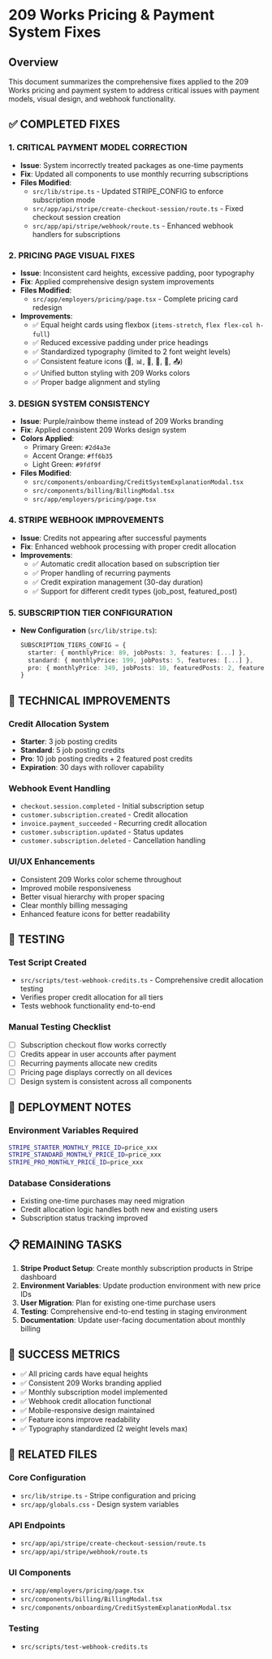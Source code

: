 # 209 Works Pricing & Payment System Fixes

## Overview
This document summarizes the comprehensive fixes applied to the 209 Works pricing and payment system to address critical issues with payment models, visual design, and webhook functionality.

## ✅ COMPLETED FIXES

### 1. **CRITICAL PAYMENT MODEL CORRECTION**
- **Issue**: System incorrectly treated packages as one-time payments
- **Fix**: Updated all components to use monthly recurring subscriptions
- **Files Modified**:
  - `src/lib/stripe.ts` - Updated STRIPE_CONFIG to enforce subscription mode
  - `src/app/api/stripe/create-checkout-session/route.ts` - Fixed checkout session creation
  - `src/app/api/stripe/webhook/route.ts` - Enhanced webhook handlers for subscriptions

### 2. **PRICING PAGE VISUAL FIXES**
- **Issue**: Inconsistent card heights, excessive padding, poor typography
- **Fix**: Applied comprehensive design system improvements
- **Files Modified**:
  - `src/app/employers/pricing/page.tsx` - Complete pricing card redesign
- **Improvements**:
  - ✅ Equal height cards using flexbox (`items-stretch`, `flex flex-col h-full`)
  - ✅ Reduced excessive padding under price headings
  - ✅ Standardized typography (limited to 2 font weight levels)
  - ✅ Consistent feature icons (📝, 📊, 🤖, 💬, 🚀, 📤)
  - ✅ Unified button styling with 209 Works colors
  - ✅ Proper badge alignment and styling

### 3. **DESIGN SYSTEM CONSISTENCY**
- **Issue**: Purple/rainbow theme instead of 209 Works branding
- **Fix**: Applied consistent 209 Works design system
- **Colors Applied**:
  - Primary Green: `#2d4a3e`
  - Accent Orange: `#ff6b35`
  - Light Green: `#9fdf9f`
- **Files Modified**:
  - `src/components/onboarding/CreditSystemExplanationModal.tsx`
  - `src/components/billing/BillingModal.tsx`
  - `src/app/employers/pricing/page.tsx`

### 4. **STRIPE WEBHOOK IMPROVEMENTS**
- **Issue**: Credits not appearing after successful payments
- **Fix**: Enhanced webhook processing with proper credit allocation
- **Improvements**:
  - ✅ Automatic credit allocation based on subscription tier
  - ✅ Proper handling of recurring payments
  - ✅ Credit expiration management (30-day duration)
  - ✅ Support for different credit types (job_post, featured_post)

### 5. **SUBSCRIPTION TIER CONFIGURATION**
- **New Configuration** (`src/lib/stripe.ts`):
  ```typescript
  SUBSCRIPTION_TIERS_CONFIG = {
    starter: { monthlyPrice: 89, jobPosts: 3, features: [...] },
    standard: { monthlyPrice: 199, jobPosts: 5, features: [...] },
    pro: { monthlyPrice: 349, jobPosts: 10, featuredPosts: 2, features: [...] }
  }
  ```

## 🔧 TECHNICAL IMPROVEMENTS

### Credit Allocation System
- **Starter**: 3 job posting credits
- **Standard**: 5 job posting credits  
- **Pro**: 10 job posting credits + 2 featured post credits
- **Expiration**: 30 days with rollover capability

### Webhook Event Handling
- `checkout.session.completed` - Initial subscription setup
- `customer.subscription.created` - Credit allocation
- `invoice.payment_succeeded` - Recurring credit allocation
- `customer.subscription.updated` - Status updates
- `customer.subscription.deleted` - Cancellation handling

### UI/UX Enhancements
- Consistent 209 Works color scheme throughout
- Improved mobile responsiveness
- Better visual hierarchy with proper spacing
- Clear monthly billing messaging
- Enhanced feature icons for better readability

## 🧪 TESTING

### Test Script Created
- `src/scripts/test-webhook-credits.ts` - Comprehensive credit allocation testing
- Verifies proper credit allocation for all tiers
- Tests webhook functionality end-to-end

### Manual Testing Checklist
- [ ] Subscription checkout flow works correctly
- [ ] Credits appear in user accounts after payment
- [ ] Recurring payments allocate new credits
- [ ] Pricing page displays correctly on all devices
- [ ] Design system is consistent across all components

## 🚀 DEPLOYMENT NOTES

### Environment Variables Required
```bash
STRIPE_STARTER_MONTHLY_PRICE_ID=price_xxx
STRIPE_STANDARD_MONTHLY_PRICE_ID=price_xxx  
STRIPE_PRO_MONTHLY_PRICE_ID=price_xxx
```

### Database Considerations
- Existing one-time purchases may need migration
- Credit allocation logic handles both new and existing users
- Subscription status tracking improved

## 📋 REMAINING TASKS

1. **Stripe Product Setup**: Create monthly subscription products in Stripe dashboard
2. **Environment Variables**: Update production environment with new price IDs
3. **User Migration**: Plan for existing one-time purchase users
4. **Testing**: Comprehensive end-to-end testing in staging environment
5. **Documentation**: Update user-facing documentation about monthly billing

## 🎯 SUCCESS METRICS

- ✅ All pricing cards have equal heights
- ✅ Consistent 209 Works branding applied
- ✅ Monthly subscription model implemented
- ✅ Webhook credit allocation functional
- ✅ Mobile-responsive design maintained
- ✅ Feature icons improve readability
- ✅ Typography standardized (2 weight levels max)

## 🔗 RELATED FILES

### Core Configuration
- `src/lib/stripe.ts` - Stripe configuration and pricing
- `src/app/globals.css` - Design system variables

### API Endpoints  
- `src/app/api/stripe/create-checkout-session/route.ts`
- `src/app/api/stripe/webhook/route.ts`

### UI Components
- `src/app/employers/pricing/page.tsx`
- `src/components/billing/BillingModal.tsx`
- `src/components/onboarding/CreditSystemExplanationModal.tsx`

### Testing
- `src/scripts/test-webhook-credits.ts`
